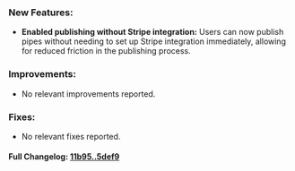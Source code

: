 ### **New Features:**
- **Enabled publishing without Stripe integration:** Users can now publish pipes without needing to set up Stripe integration immediately, allowing for reduced friction in the publishing process. 

### **Improvements:**
- No relevant improvements reported.

### **Fixes:**
- No relevant fixes reported.

#### **Full Changelog:** [11b95..5def9](https://github.com/mediar-ai/skyprompt/compare/11b95..5def9)

